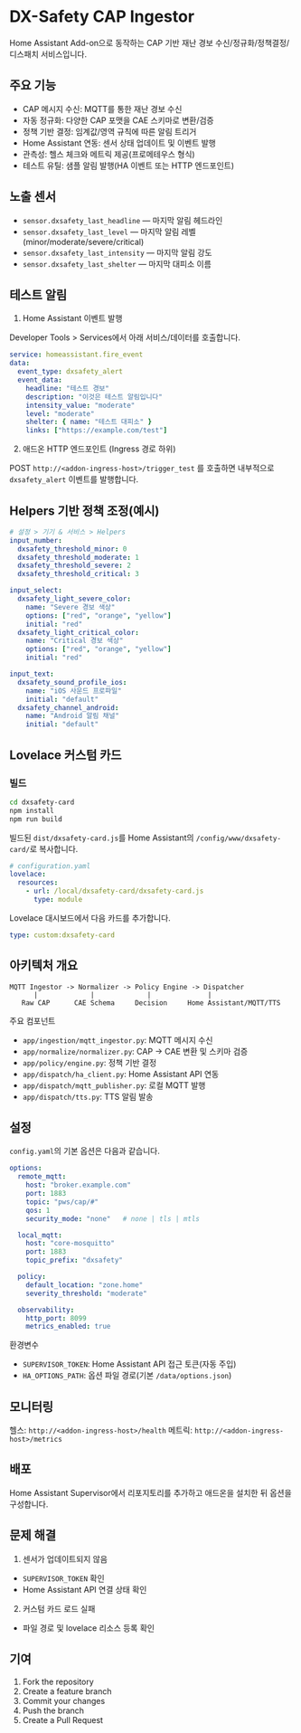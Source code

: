 # DX-Safety CAP Ingestor

Home Assistant Add-on으로 동작하는 CAP 기반 재난 경보 수신/정규화/정책결정/디스패치 서비스입니다.

## 주요 기능
- CAP 메시지 수신: MQTT를 통한 재난 경보 수신
- 자동 정규화: 다양한 CAP 포맷을 CAE 스키마로 변환/검증
- 정책 기반 결정: 임계값/영역 규칙에 따른 알림 트리거
- Home Assistant 연동: 센서 상태 업데이트 및 이벤트 발행
- 관측성: 헬스 체크와 메트릭 제공(프로메테우스 형식)
- 테스트 유틸: 샘플 알림 발행(HA 이벤트 또는 HTTP 엔드포인트)

## 노출 센서
- `sensor.dxsafety_last_headline` — 마지막 알림 헤드라인
- `sensor.dxsafety_last_level` — 마지막 알림 레벨 (minor/moderate/severe/critical)
- `sensor.dxsafety_last_intensity` — 마지막 알림 강도
- `sensor.dxsafety_last_shelter` — 마지막 대피소 이름

## 테스트 알림

1) Home Assistant 이벤트 발행

Developer Tools > Services에서 아래 서비스/데이터를 호출합니다.

```yaml
service: homeassistant.fire_event
data:
  event_type: dxsafety_alert
  event_data:
    headline: "테스트 경보"
    description: "이것은 테스트 알림입니다"
    intensity_value: "moderate"
    level: "moderate"
    shelter: { name: "테스트 대피소" }
    links: ["https://example.com/test"]
```

2) 애드온 HTTP 엔드포인트 (Ingress 경로 하위)

POST `http://<addon-ingress-host>/trigger_test` 를 호출하면 내부적으로 `dxsafety_alert` 이벤트를 발행합니다.

## Helpers 기반 정책 조정(예시)

```yaml
# 설정 > 기기 & 서비스 > Helpers
input_number:
  dxsafety_threshold_minor: 0
  dxsafety_threshold_moderate: 1
  dxsafety_threshold_severe: 2
  dxsafety_threshold_critical: 3

input_select:
  dxsafety_light_severe_color:
    name: "Severe 경보 색상"
    options: ["red", "orange", "yellow"]
    initial: "red"
  dxsafety_light_critical_color:
    name: "Critical 경보 색상"
    options: ["red", "orange", "yellow"]
    initial: "red"

input_text:
  dxsafety_sound_profile_ios:
    name: "iOS 사운드 프로파일"
    initial: "default"
  dxsafety_channel_android:
    name: "Android 알림 채널"
    initial: "default"
```

## Lovelace 커스텀 카드

### 빌드

```bash
cd dxsafety-card
npm install
npm run build
```

빌드된 `dist/dxsafety-card.js`를 Home Assistant의 `/config/www/dxsafety-card/`로 복사합니다.

```yaml
# configuration.yaml
lovelace:
  resources:
    - url: /local/dxsafety-card/dxsafety-card.js
      type: module
```

Lovelace 대시보드에서 다음 카드를 추가합니다.

```yaml
type: custom:dxsafety-card
```

## 아키텍처 개요

```
MQTT Ingestor -> Normalizer -> Policy Engine -> Dispatcher
      |             |             |              |
   Raw CAP      CAE Schema     Decision     Home Assistant/MQTT/TTS
```

주요 컴포넌트
- `app/ingestion/mqtt_ingestor.py`: MQTT 메시지 수신
- `app/normalize/normalizer.py`: CAP -> CAE 변환 및 스키마 검증
- `app/policy/engine.py`: 정책 기반 결정
- `app/dispatch/ha_client.py`: Home Assistant API 연동
- `app/dispatch/mqtt_publisher.py`: 로컬 MQTT 발행
- `app/dispatch/tts.py`: TTS 알림 발송

## 설정

`config.yaml`의 기본 옵션은 다음과 같습니다.

```yaml
options:
  remote_mqtt:
    host: "broker.example.com"
    port: 1883
    topic: "pws/cap/#"
    qos: 1
    security_mode: "none"   # none | tls | mtls

  local_mqtt:
    host: "core-mosquitto"
    port: 1883
    topic_prefix: "dxsafety"

  policy:
    default_location: "zone.home"
    severity_threshold: "moderate"

  observability:
    http_port: 8099
    metrics_enabled: true
```

환경변수
- `SUPERVISOR_TOKEN`: Home Assistant API 접근 토큰(자동 주입)
- `HA_OPTIONS_PATH`: 옵션 파일 경로(기본 `/data/options.json`)

## 모니터링

헬스: `http://<addon-ingress-host>/health`
메트릭: `http://<addon-ingress-host>/metrics`

## 배포

Home Assistant Supervisor에서 리포지토리를 추가하고 애드온을 설치한 뒤 옵션을 구성합니다.

## 문제 해결

1) 센서가 업데이트되지 않음
- `SUPERVISOR_TOKEN` 확인
- Home Assistant API 연결 상태 확인

2) 커스텀 카드 로드 실패
- 파일 경로 및 lovelace 리소스 등록 확인

## 기여

1. Fork the repository
2. Create a feature branch
3. Commit your changes
4. Push the branch
5. Create a Pull Request

